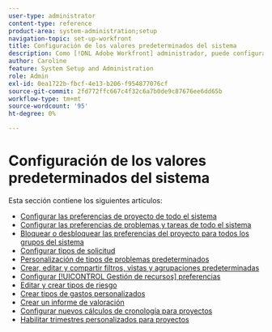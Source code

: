 ```yaml
---
user-type: administrator
content-type: reference
product-area: system-administration;setup
navigation-topic: set-up-workfront
title: Configuración de los valores predeterminados del sistema
description: Como [!DNL Adobe Workfront] administrador, puede configurar los valores predeterminados del sistema, como las preferencias para todos los proyectos que creen los usuarios.
author: Caroline
feature: System Setup and Administration
role: Admin
exl-id: 0ea1722b-fbcf-4e13-b206-f954877076cf
source-git-commit: 2fd772ffc667c4f32c6a7b0de9c87676ee6dd65b
workflow-type: tm+mt
source-wordcount: '95'
ht-degree: 0%

---
```


# Configuración de los valores predeterminados del sistema

Esta sección contiene los siguientes artículos:

* [Configurar las preferencias de proyecto de todo el sistema](../../../administration-and-setup/set-up-workfront/configure-system-defaults/set-project-preferences.md)
* [Configurar las preferencias de problemas y tareas de todo el sistema](../../../administration-and-setup/set-up-workfront/configure-system-defaults/set-task-issue-preferences.md)
* [Bloquear o desbloquear las preferencias del proyecto para todos los grupos del sistema](../../../administration-and-setup/set-up-workfront/configure-system-defaults/lock-or-unlock-project-preferences-for-groups-system.md)
* [Configurar tipos de solicitud](../../../administration-and-setup/set-up-workfront/configure-system-defaults/configure-request-types.md)
* [Personalización de tipos de problemas predeterminados](../../../administration-and-setup/set-up-workfront/configure-system-defaults/customize-default-issue-types.md)
* [Crear, editar y compartir filtros, vistas y agrupaciones predeterminadas](../../../administration-and-setup/set-up-workfront/configure-system-defaults/create-and-share-default-fvgs.md)
* [Configurar [!UICONTROL Gestión de recursos] preferencias](../../../administration-and-setup/set-up-workfront/configure-system-defaults/configure-resource-mgmt-preferences.md)
* [Editar y crear tipos de riesgo](../../../administration-and-setup/set-up-workfront/configure-system-defaults/edit-create-risk-types.md)
* [Crear tipos de gastos personalizados](../../../administration-and-setup/set-up-workfront/configure-system-defaults/create-custom-expense-types.md)
* [Crear un informe de valoración](../../../administration-and-setup/set-up-workfront/configure-system-defaults/create-scorecard.md)
* [Configurar nuevos cálculos de cronología para proyectos](../../../administration-and-setup/set-up-workfront/configure-system-defaults/configure-timeline-recalculations-projects.md)
* [Habilitar trimestres personalizados para proyectos](../../../administration-and-setup/set-up-workfront/configure-system-defaults/enable-custom-quarters-projects.md)
